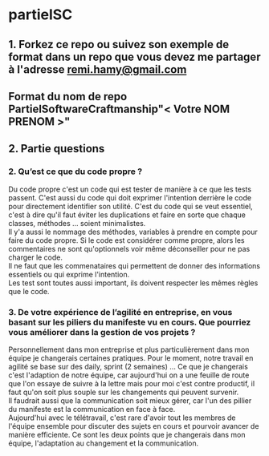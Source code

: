 # partielSC

## 1. Forkez ce repo ou suivez son exemple de format dans un repo que vous devez me partager à l'adresse remi.hamy@gmail.com
## Format du nom de repo PartielSoftwareCraftmanship"< Votre NOM PRENOM >"

## 2. Partie questions  

### 2. Qu’est ce que du code propre ?
Du code propre c'est un code qui est tester de manière à ce que les tests passent.
C'est aussi du code qui doit exprimer l'intention derrière le code pour directement identifier son utilité.
C'est du code qui se veut essentiel, c'est à dire qu'il faut éviter les duplications et faire en sorte que chaque classes, méthodes ... soient minimalistes.  <br>
Il y'a aussi le nommage des méthodes, variables à prendre en compte pour faire du code propre. 
Si le code est considérer comme propre, alors les commentaires ne sont qu'optionnels voir même déconseiller pour ne pas charger le code.<br>
Il ne faut que les commenataires qui permettent de donner des informations essentiels ou qui exprime l'intention. <br>
Les test sont toutes aussi important, ils doivent respecter les mêmes règles que le code. 
<br>
### 3. De votre expérience de l’agilité en entreprise, en vous basant sur les piliers du manifeste vu en cours. Que pourriez vous améliorer dans la gestion de vos projets ?  
Personnellement dans mon entreprise et plus particulièrement dans mon équipe je changerais certaines pratiques. 
Pour le moment, notre travail en agilité se base sur des daily, sprint (2 semaines) ... 
Ce que je changerais c'est l'adaption de notre équipe, car aujourd'hui on a une feuille de route que l'on essaye de suivre à la lettre mais pour moi 
c'est contre productif, il faut qu'on soit plus souple sur les changements qui peuvent survenir.   
Il faudrait aussi que la communication soit mieux gérer, car l'un des pillier du manifeste est la communication en face à face.  <br>
Aujourd'hui avec le télétravail, c'est rare d'avoir tout les membres de l'équipe ensemble pour discuter des sujets en cours et pourvoir avancer de manière efficiente. 
Ce sont les deux points que je changerais dans mon équipe, l'adaptation au changement et la communication. 



